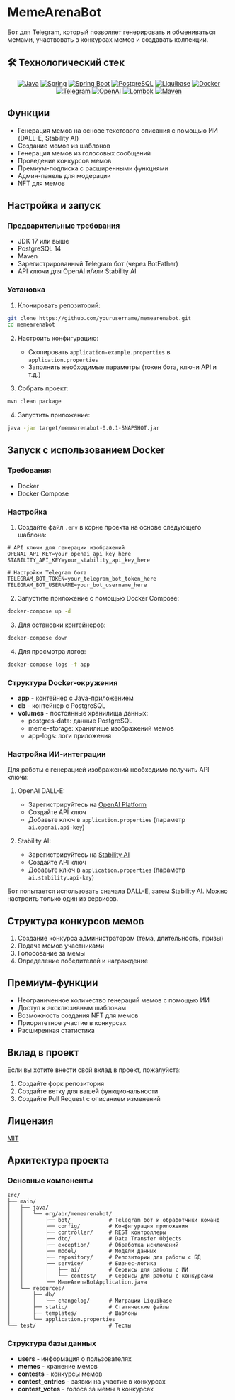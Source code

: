 # MemeArenaBot

Бот для Telegram, который позволяет генерировать и обмениваться мемами, участвовать в конкурсах мемов и создавать коллекции.

## 🛠️ Технологический стек

<p align="center">
  <a href="#"><img src="https://img.shields.io/badge/java-%23ED8B00.svg?style=for-the-badge&logo=openjdk&logoColor=white" alt="Java" /></a>
  <a href="#"><img src="https://img.shields.io/badge/spring-%236DB33F.svg?style=for-the-badge&logo=spring&logoColor=white" alt="Spring" /></a>
  <a href="#"><img src="https://img.shields.io/badge/Spring_Boot-%236DB33F.svg?style=for-the-badge&logo=spring-boot&logoColor=white" alt="Spring Boot" /></a>
  <a href="#"><img src="https://img.shields.io/badge/postgres-%23316192.svg?style=for-the-badge&logo=postgresql&logoColor=white" alt="PostgreSQL" /></a>
  <a href="#"><img src="https://img.shields.io/badge/Liquibase-%23FF9900.svg?style=for-the-badge&logo=liquibase&logoColor=white" alt="Liquibase" /></a>
  <a href="#"><img src="https://img.shields.io/badge/docker-%230db7ed.svg?style=for-the-badge&logo=docker&logoColor=white" alt="Docker" /></a>
  <a href="#"><img src="https://img.shields.io/badge/Telegram-2CA5E0?style=for-the-badge&logo=telegram&logoColor=white" alt="Telegram" /></a>
  <a href="#"><img src="https://img.shields.io/badge/OpenAI-%23412991.svg?style=for-the-badge&logo=openai&logoColor=white" alt="OpenAI" /></a>
  <a href="#"><img src="https://img.shields.io/badge/Lombok-%23E34F26.svg?style=for-the-badge&logo=lombok&logoColor=white" alt="Lombok" /></a>
  <a href="#"><img src="https://img.shields.io/badge/Maven-%23C71A36.svg?style=for-the-badge&logo=apache-maven&logoColor=white" alt="Maven" /></a>
</p>

## Функции

- Генерация мемов на основе текстового описания с помощью ИИ (DALL-E, Stability AI)
- Создание мемов из шаблонов
- Генерация мемов из голосовых сообщений
- Проведение конкурсов мемов
- Премиум-подписка с расширенными функциями
- Админ-панель для модерации
- NFT для мемов

## Настройка и запуск

### Предварительные требования

- JDK 17 или выше
- PostgreSQL 14
- Maven
- Зарегистрированный Telegram бот (через BotFather)
- API ключи для OpenAI и/или Stability AI

### Установка

1. Клонировать репозиторий:
```bash
git clone https://github.com/yourusername/memearenabot.git
cd memearenabot
```

2. Настроить конфигурацию:
   - Скопировать `application-example.properties` в `application.properties`
   - Заполнить необходимые параметры (токен бота, ключи API и т.д.)

3. Собрать проект:
```bash
mvn clean package
```

4. Запустить приложение:
```bash
java -jar target/memearenabot-0.0.1-SNAPSHOT.jar
```

## Запуск с использованием Docker

### Требования
- Docker
- Docker Compose

### Настройка

1. Создайте файл `.env` в корне проекта на основе следующего шаблона:
```
# API ключи для генерации изображений
OPENAI_API_KEY=your_openai_api_key_here
STABILITY_API_KEY=your_stability_api_key_here

# Настройки Telegram бота
TELEGRAM_BOT_TOKEN=your_telegram_bot_token_here
TELEGRAM_BOT_USERNAME=your_bot_username_here
```

2. Запустите приложение с помощью Docker Compose:
```bash
docker-compose up -d
```

3. Для остановки контейнеров:
```bash
docker-compose down
```

4. Для просмотра логов:
```bash
docker-compose logs -f app
```

### Структура Docker-окружения

- **app** - контейнер с Java-приложением
- **db** - контейнер с PostgreSQL
- **volumes** - постоянные хранилища данных:
  - postgres-data: данные PostgreSQL
  - meme-storage: хранилище изображений мемов
  - app-logs: логи приложения

### Настройка ИИ-интеграции

Для работы с генерацией изображений необходимо получить API ключи:

1. OpenAI DALL-E:
   - Зарегистрируйтесь на [OpenAI Platform](https://platform.openai.com/)
   - Создайте API ключ
   - Добавьте ключ в `application.properties` (параметр `ai.openai.api-key`)

2. Stability AI:
   - Зарегистрируйтесь на [Stability AI](https://stability.ai/)
   - Создайте API ключ
   - Добавьте ключ в `application.properties` (параметр `ai.stability.api-key`)

Бот попытается использовать сначала DALL-E, затем Stability AI. Можно настроить только один из сервисов.

## Структура конкурсов мемов

1. Создание конкурса администратором (тема, длительность, призы)
2. Подача мемов участниками
3. Голосование за мемы
4. Определение победителей и награждение

## Премиум-функции

- Неограниченное количество генераций мемов с помощью ИИ
- Доступ к эксклюзивным шаблонам
- Возможность создания NFT для мемов
- Приоритетное участие в конкурсах
- Расширенная статистика

## Вклад в проект

Если вы хотите внести свой вклад в проект, пожалуйста:
1. Создайте форк репозитория
2. Создайте ветку для вашей функциональности
3. Создайте Pull Request с описанием изменений

## Лицензия

[MIT](LICENSE) 

## Архитектура проекта

### Основные компоненты

```
src/
├── main/
│   ├── java/
│   │   └── org/abr/memearenabot/
│   │       ├── bot/            # Telegram бот и обработчики команд
│   │       ├── config/         # Конфигурация приложения
│   │       ├── controller/     # REST контроллеры
│   │       ├── dto/            # Data Transfer Objects
│   │       ├── exception/      # Обработка исключений
│   │       ├── model/          # Модели данных
│   │       ├── repository/     # Репозитории для работы с БД
│   │       ├── service/        # Бизнес-логика
│   │       │   ├── ai/         # Сервисы для работы с ИИ
│   │       │   └── contest/    # Сервисы для работы с конкурсами
│   │       └── MemeArenaBotApplication.java
│   └── resources/
│       ├── db/
│       │   └── changelog/      # Миграции Liquibase
│       ├── static/             # Статические файлы
│       ├── templates/          # Шаблоны
│       └── application.properties
└── test/                       # Тесты
```

### Структура базы данных

- **users** - информация о пользователях
- **memes** - хранение мемов
- **contests** - конкурсы мемов
- **contest_entries** - заявки на участие в конкурсах
- **contest_votes** - голоса за мемы в конкурсах 
